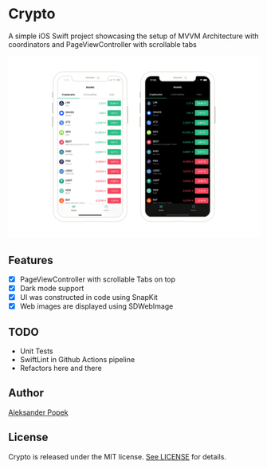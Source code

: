 # Crypto
A simple iOS Swift project showcasing the setup of MVVM Architecture with coordinators and PageViewController with scrollable tabs

![Screenshots](/docs/images/crypto.png?raw=true "Screenshots")

## Features
- [x] PageViewController with scrollable Tabs on top
- [x] Dark mode support
- [x] UI was constructed in code using SnapKit
- [x] Web images are displayed using SDWebImage

## TODO
- Unit Tests
- SwiftLint in Github Actions pipeline
- Refactors here and there

## Author

[Aleksander Popek](https://github.com/alekpopek) 

## License

Crypto is released under the MIT license. [See LICENSE](https://github.com/alekpopek/DarkWeather/blob/master/LICENSE) for details.

